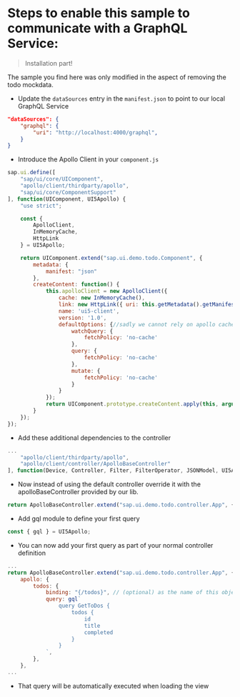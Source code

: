 # Steps to enable this sample to communicate with a GraphQL Service:

> Installation part!

The sample you find here was only modified in the aspect of removing the todo mockdata.

- Update the `dataSources` entry in the `manifest.json` to point to our local GraphQL Service
```json
"dataSources": {
    "graphql": {
        "uri": "http://localhost:4000/graphql",
    }
}
```
- Introduce the Apollo Client in your `component.js`
```javascript
sap.ui.define([
	"sap/ui/core/UIComponent",
    "apollo/client/thirdparty/apollo",
    "sap/ui/core/ComponentSupport"
], function(UIComponent, UI5Apollo) {
	"use strict";

	const {
		ApolloClient,
		InMemoryCache,
		HttpLink
	} = UI5Apollo;

	return UIComponent.extend("sap.ui.demo.todo.Component", {
		metadata: {
			manifest: "json"
		},
		createContent: function() {
			this.apolloClient = new ApolloClient({
				cache: new InMemoryCache(),
				link: new HttpLink({ uri: this.getMetadata().getManifestEntry("/sap.app/dataSources/graphql/uri") }),
				name: 'ui5-client',
				version: '1.0',
				defaultOptions: {//sadly we cannot rely on apollo cache currently
					watchQuery: {
						fetchPolicy: 'no-cache' 
					},
					query: {
						fetchPolicy: 'no-cache' 
					},
					mutate: {
						fetchPolicy: 'no-cache'
					}
				}
			});
			return UIComponent.prototype.createContent.apply(this, arguments);
		}
	});
});
```
- Add these additional dependencies to the controller
```javascript
...
	"apollo/client/thirdparty/apollo",
	"apollo/client/controller/ApolloBaseController"
], function(Device, Controller, Filter, FilterOperator, JSONModel, UI5Apollo, ApolloBaseController) {
```
- Now instead of using the default controller override it with the apolloBaseController provided by our lib.
```javascript
return ApolloBaseController.extend("sap.ui.demo.todo.controller.App", {
```
- Add gql module to define your first query
```javascript
const { gql } = UI5Apollo;
```
- You can now add your first query as part of your normal controller definition
```javascript
...
return ApolloBaseController.extend("sap.ui.demo.todo.controller.App", {
    apollo: {
        todos: {
            binding: "{/todos}", // (optional) as the name of this object is todos it would be defaulted to "todos"
            query: gql`
                query GetToDos {
                    todos {
                        id
                        title
                        completed
                    }
                }
            `,
        },
    },
...
```
- That query will be automatically executed when loading the view
